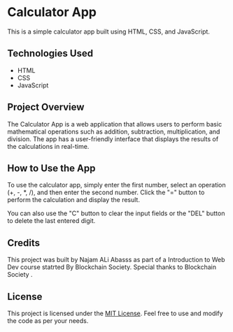 # Calculator App

This is a simple calculator app built using HTML, CSS, and JavaScript.

## Technologies Used

- HTML
- CSS
- JavaScript

## Project Overview

The Calculator App is a web application that allows users to perform basic mathematical operations such as addition, subtraction, multiplication, and division. The app has a user-friendly interface that displays the results of the calculations in real-time.

## How to Use the App

To use the calculator app, simply enter the first number, select an operation (+, -, *, /), and then enter the second number. Click the "=" button to perform the calculation and display the result.

You can also use the "C" button to clear the input fields or the "DEL" button to delete the last entered digit.

## Credits

This project was built by Najam ALi Abasss as part of a Introduction to Web Dev course statrted By Blockchain Society. Special thanks to Blockchain Society .

## License

This project is licensed under the [MIT License](LICENSE). Feel free to use and modify the code as per your needs.
